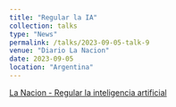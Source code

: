 ```yaml
---
title: "Regular la IA"
collection: talks
type: "News"
permalink: /talks/2023-09-05-talk-9
venue: "Diario La Nacion"
date: 2023-09-05
location: "Argentina"
---
```


[La Nacion - Regular la inteligencia artificial](https://www.lanacion.com.ar/tecnologia/openal-microsoft-google-y-anthropic-crean-un-foro-para-regular-la-inteligencia-artificial-generativa-nid05092023/)




